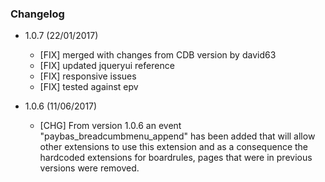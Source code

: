 ### Changelog 

- 1.0.7 (22/01/2017)
  - [FIX] merged with changes from CDB version by david63
  - [FIX] updated jqueryui reference
  - [FIX] responsive issues  
  - [FIX] tested against epv  

- 1.0.6 (11/06/2017)
  - [CHG] From version 1.0.6 an event "paybas_breadcumbmenu_append" has been added that will allow other extensions to use this extension and as a consequence the hardcoded extensions for boardrules, pages that were in previous versions were removed.
  
